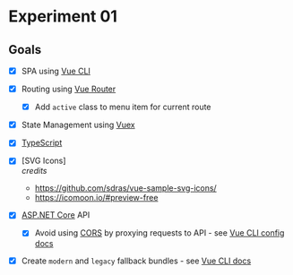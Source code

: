 # Experiment 01

## Goals

- [x] SPA using [Vue CLI](https://cli.vuejs.org/)
- [x] Routing using [Vue Router](https://router.vuejs.org/)
    - [X] Add `active` class to menu item for current route
- [x] State Management using [Vuex](https://vuex.vuejs.org/)
- [x] [TypeScript](https://www.typescriptlang.org/)
- [x] [SVG Icons]  
*credits*
    - https://github.com/sdras/vue-sample-svg-icons/
    - https://icomoon.io/#preview-free
- [x] [ASP.NET Core](https://docs.microsoft.com/en-us/aspnet/core/web-api/?view=aspnetcore-2.2) API
    - [x] Avoid using [CORS](https://developer.mozilla.org/en-US/docs/Web/HTTP/CORS) by proxying requests to API - see [Vue CLI config docs](https://cli.vuejs.org/config/#devserver-proxy)
- [x] Create `modern` and `legacy` fallback bundles - see [Vue CLI docs](https://cli.vuejs.org/guide/browser-compatibility.html#modern-mode)



